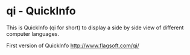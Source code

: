 # qi - QuickInfo

This is QuickInfo (qi for short) to display a side by side view of different computer languages.

First version of QuickInfo http://www.flagsoft.com/qi/
